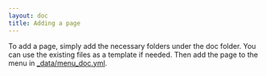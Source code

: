 ```yaml
---
layout: doc
title: Adding a page
---
```


To add a page, simply add the necessary folders under the doc folder. You can 
use the existing files as a template if needed. Then add the page to the menu
in [\_data/menu\_doc.yml](https://github.com/KWARC/MMT/edit/gh-pages/_data/menu_doc.yml). 
